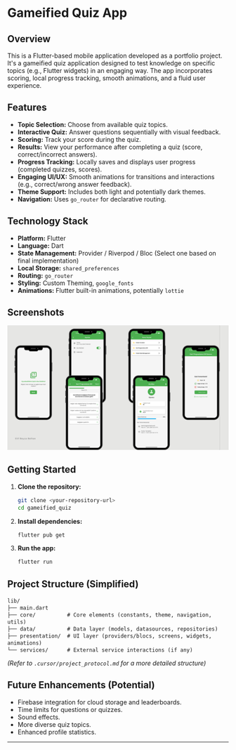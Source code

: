 # Gameified Quiz App

## Overview

This is a Flutter-based mobile application developed as a portfolio project. It's a gameified quiz application designed to test knowledge on specific topics (e.g., Flutter widgets) in an engaging way. The app incorporates scoring, local progress tracking, smooth animations, and a fluid user experience.

## Features

*   **Topic Selection:** Choose from available quiz topics.
*   **Interactive Quiz:** Answer questions sequentially with visual feedback.
*   **Scoring:** Track your score during the quiz.
*   **Results:** View your performance after completing a quiz (score, correct/incorrect answers).
*   **Progress Tracking:** Locally saves and displays user progress (completed quizzes, scores).
*   **Engaging UI/UX:** Smooth animations for transitions and interactions (e.g., correct/wrong answer feedback).
*   **Theme Support:** Includes both light and potentially dark themes.
*   **Navigation:** Uses `go_router` for declarative routing.

## Technology Stack

*   **Platform:** Flutter
*   **Language:** Dart
*   **State Management:** Provider / Riverpod / Bloc (Select one based on final implementation)
*   **Local Storage:** `shared_preferences`
*   **Routing:** `go_router`
*   **Styling:** Custom Theming, `google_fonts`
*   **Animations:** Flutter built-in animations, potentially `lottie`

## Screenshots

![App Screenshot](gameified_quiz_presentation.png)

## Getting Started

1.  **Clone the repository:**
    ```bash
    git clone <your-repository-url>
    cd gameified_quiz
    ```
2.  **Install dependencies:**
    ```bash
    flutter pub get
    ```
3.  **Run the app:**
    ```bash
    flutter run
    ```

## Project Structure (Simplified)

```
lib/
├── main.dart
├── core/          # Core elements (constants, theme, navigation, utils)
├── data/          # Data layer (models, datasources, repositories)
├── presentation/  # UI layer (providers/blocs, screens, widgets, animations)
└── services/      # External service interactions (if any)
```
*(Refer to `.cursor/project_protocol.md` for a more detailed structure)*

## Future Enhancements (Potential)

*   Firebase integration for cloud storage and leaderboards.
*   Time limits for questions or quizzes.
*   Sound effects.
*   More diverse quiz topics.
*   Enhanced profile statistics.

---
